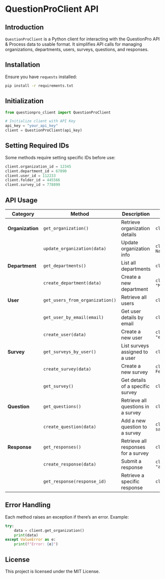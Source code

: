 # QuestionProClient API

## Introduction
`QuestionProClient` is a Python client for interacting with the QuestionPro API & Process data to usable format. It simplifies API calls for managing organizations, departments, users, surveys, questions, and responses.

## Installation
Ensure you have `requests` installed:
```sh
pip install -r requirements.txt
```

## Initialization
```python
from questionpro_client import QuestionProClient

# Initialize client with API Key
api_key = "your_api_key"
client = QuestionProClient(api_key)
```

## Setting Required IDs
Some methods require setting specific IDs before use:
```python
client.organization_id = 12345
client.department_id = 67890
client.user_id = 112233
client.folder_id = 445566
client.survey_id = 778899
```

## API Usage
| **Category**  | **Method** | **Description** | **Example Usage** |
|--------------|------------|----------------|-----------------|
| **Organization** | `get_organization()` | Retrieve organization details | `client.get_organization()` |
| | `update_organization(data)` | Update organization info | `client.update_organization({"name": "New Name"})` |
| **Department** | `get_departments()` | List all departments | `client.get_departments()` |
| | `create_department(data)` | Create a new department | `client.create_department({"name": "Marketing"})` |
| **User** | `get_users_from_organization()` | Retrieve all users | `client.get_users_from_organization()` |
| | `get_user_by_email(email)` | Get user details by email | `client.get_user_by_email("user@example.com")` |
| | `create_user(data)` | Create a new user | `client.create_user({"name": "John Doe", "email": "john@example.com"})` |
| **Survey** | `get_surveys_by_user()` | List surveys assigned to a user | `client.get_surveys_by_user()` |
| | `create_survey(data)` | Create a new survey | `client.create_survey({"title": "Customer Feedback"})` |
| | `get_survey()` | Get details of a specific survey | `client.get_survey()` |
| **Question** | `get_questions()` | Retrieve all questions in a survey | `client.get_questions()` |
| | `create_question(data)` | Add a new question to a survey | `client.create_question({"text": "How satisfied are you?"})` |
| **Response** | `get_responses()` | Retrieve all responses for a survey | `client.get_responses()` |
| | `create_response(data)` | Submit a response | `client.create_response({"question_id": 123, "answer": "Very Satisfied"})` |
| | `get_response(response_id)` | Retrieve a specific response | `client.get_response(456)` |

## Error Handling
Each method raises an exception if there’s an error. Example:
```python
try:
    data = client.get_organization()
    print(data)
except ValueError as e:
    print(f"Error: {e}")
```

## License
This project is licensed under the MIT License.

